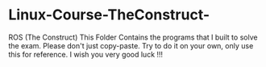 # Linux-Course-TheConstruct-

ROS (The Construct) This Folder Contains the programs that I built to solve the exam. Please don't just copy-paste. Try to do it on your own, only use this for reference. I wish you very good luck !!!
